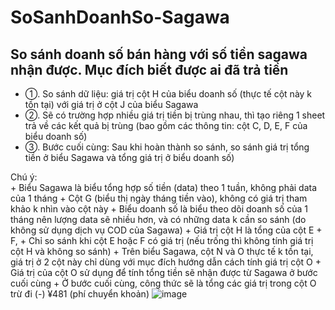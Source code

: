 # SoSanhDoanhSo-Sagawa
So sánh doanh số bán hàng với số tiền sagawa nhận được. Mục đích biết được ai đã trả tiền
-------------------------------------

- ①. So sánh dữ liệu: giá trị cột H của biểu doanh số (thực tế cột này k tồn tại) với giá trị ở cột J của biểu Sagawa
- ②. Sẽ có trường hợp nhiều giá trị tiền bị trùng nhau, thì tạo riêng 1 sheet trả về các kết quả bị trùng (bao gồm các thông tin: cột C, D, E, F của biểu doanh số)
- ③. Bước cuối cùng: Sau khi hoàn thành so sánh, so sánh giá trị tổng tiền ở biểu Sagawa và tổng giá trị ở biểu doanh số)

Chú ý: 	
	+ Biểu Sagawa là biểu tổng hợp số tiền (data) theo 1 tuần, không phải data của 1 tháng
	+ Cột G (biểu thị ngày tháng tiền vào), không có giá trị tham khảo k nhìn vào cột này
	+ Biểu doanh số là biểu theo dõi doanh số của 1 tháng nên lượng data sẽ nhiều hơn, và có những data k cần so sánh (do không sử dụng dịch vụ COD của Sagawa)
	+ Giá trị cột H là tổng của cột E + F, 
	+ Chỉ so sánh khi cột E hoặc F có giá trị (nếu trống thì không tính giá trị cột H và không so sánh)
	+ Trên biểu Sagawa, cột N và O thực tế k tồn tại, giá trị ở 2 cột này chỉ dùng với mục đích hướng dẫn cách tính giá trị cột O
	+ Giá trị của cột O sử dụng để tính tổng tiền sẽ nhận được từ Sagawa ở bước cuối cùng
	+ Ở bước cuối cùng, công thức sẽ là tổng các giá trị trong cột O trừ đi (-) ¥481 (phí chuyển khoản)
![image](https://github.com/nnh92/SoSanhDoanhSo-Sagawa/assets/78486384/f362c48b-3773-4d59-93c9-69a8c3cfbcf0)
